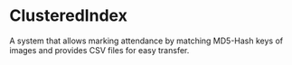 # ClusteredIndex
A system that allows marking attendance by matching MD5-Hash keys of images and provides CSV files for easy transfer.
